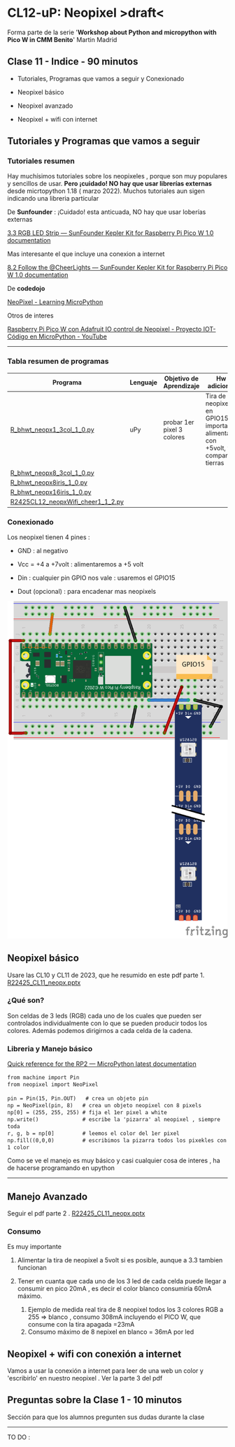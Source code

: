 # CL12-uP: Neopixel >draft<

Forma parte de la serie '**Workshop about Python and micropython with Pico W in CMM Benito**' Martin Madrid

## Clase 11 - Indice - 90 minutos

- Tutoriales, Programas que vamos a seguir y Conexionado

- Neopixel básico

- Neopixel avanzado

- Neopixel + wifi con internet 

## Tutoriales y Programas que vamos a seguir

### Tutoriales resumen

Hay muchísimos tutoriales sobre los neopixeles , porque son muy populares y sencillos de usar. **Pero ¡cuidado! NO hay que usar librerías externas** desde micrtopython 1.18 ( marzo 2022). Muchos tutoriales aun sigen indicando una libreria particular

De **Sunfounder** : ¡Cuidado! esta anticuada, NO hay que usar loberías externas

[3.3 RGB LED Strip &mdash; SunFounder Kepler Kit for Raspberry Pi Pico W 1.0 documentation](https://docs.sunfounder.com/projects/kepler-kit/en/latest/pyproject/py_neopixel.html)

Mas interesante el que incluye una conexion a internet

[8.2 Follow the @CheerLights &mdash; SunFounder Kepler Kit for Raspberry Pi Pico W 1.0 documentation](https://docs.sunfounder.com/projects/kepler-kit/en/latest/pyproject/iotproject/2.cheerlight.html)

De **codedojo**

[NeoPixel - Learning MicroPython](https://dmccreary.github.io/learning-micropython/basics/05-neopixel/)

Otros de interes

[Raspberry Pi Pico W con Adafruit IO control de Neopixel - Proyecto IOT- Código en MicroPython - YouTube](https://youtu.be/Hee9fIwVGFs?si=GsTk0Ec0jnnXPvGk)

----

### Tabla resumen de programas

| Programa                                                               | Lenguaje | Objetivo de Aprendizaje    | Hw adicional                                                                     |
| ---------------------------------------------------------------------- | -------- | -------------------------- | -------------------------------------------------------------------------------- |
| [R_bhwt_neopx1_3col_1_0.py](R_bhwt_neopx1_3col_1_0.py)                 | uPy      | probar 1er pixel 3 colores | Tira de neopixel en GPIO15, importante alimentar con +5volt, y compartir tierras |
| [R_bhwt_neopx8_3col_1_0.py](R_bhwt_neopx8_3col_1_0.py)                 |          |                            |                                                                                  |
| [R_bhwt_neopx8iris_1_0.py](R_bhwt_neopx8iris_1_0.py)                   |          |                            |                                                                                  |
| [R_bhwt_neopx16iris_1_0.py](R_bhwt_neopx16iris_1_0.py)                 |          |                            |                                                                                  |
| [R2425CL12_neopxWifi_cheer1_1_2.py](R2425CL12_neopxWifi_cheer1_1_2.py) |          |                            |                                                                                  |

### Conexionado

Los neopixel tienen 4 pines :

- GND : al negativo

- Vcc = +4 a +7volt : alimentaremos a +5 volt

- Din : cualquier pin GPIO nos vale : usaremos el GPIO15

- Dout (opcional) : para encadenar mas neopixels

![](./Pico_1neopxgpio15_bb.png)

## Neopixel básico

Usare las CL10 y CL11 de 2023, que he resumido en este pdf parte 1. [R22425_CL11_neopx.pptx](R22425_CL11_neopx.pptx)

### ¿Qué son?

Son celdas de 3 leds (RGB) cada uno de los cuales que pueden ser controlados individualmente con lo que se pueden producir todos los colores. Además podemos dirigirnos a cada celda de la cadena.

### Libreria y Manejo básico

[Quick reference for the RP2 &mdash; MicroPython latest documentation](https://docs.micropython.org/en/latest/rp2/quickref.html#neopixel-and-apa106-driver)

```
from machine import Pin
from neopixel import NeoPixel

pin = Pin(15, Pin.OUT)   # crea un objeto pin
np = NeoPixel(pin, 8)   # crea un objeto neopixel con 8 pixels
np[0] = (255, 255, 255) # fija el 1er pixel a white
np.write()              # escribe la 'pizarra' al neopixel , siempre toda
r, g, b = np[0]         # leemos el color del 1er pixel
np.fill((0,0,0)         # escribimos la pizarra todos los pixekles con 1 color
```

Como se ve el manejo es muy básico y casi cualquier cosa de interes , ha de hacerse programando en upython

---

## Manejo Avanzado

Seguir el pdf parte 2 . [R22425_CL11_neopx.pptx](R22425_CL11_neopx.pptx)

### Consumo

Es muy importante 

1. Alimentar la tira de neopixel a 5volt si es posible, aunque a 3.3 tambien funcionan

2. Tener en cuanta que cada uno de los 3 led de cada celda puede llegar a consumir en pico 20mA , es decir el color blanco consumiría 60mA máximo.
   
   1. Ejemplo de medida real tira de 8 neopixel todos los 3 colores RGB a 255  => blanco , consumo 308mA incluyendo el PICO W, que consume con la tira apagada =23mA
   2. Consumo máximo de 8 nepixel en blanco = 36mA por led

## Neopixel + wifi con conexión a internet

Vamos a usar la conexión a internet para leer de una web un color y 'escribirlo' en nuestro neopixel . Ver la parte 3 del pdf

## Preguntas sobre la Clase 1 - 10 minutos

Sección para que los alumnos pregunten sus dudas durante la clase

---

TO DO :
